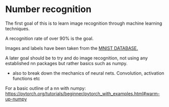 # Number recognition

The first goal of this is to learn image recognition through machine learning techniques.  
    
A recognition rate of over 90% is the goal.  
  
Images and labels have been taken from the [MNIST DATABASE.](http://yann.lecun.com/exdb/mnist/)
  
A later goal should be to try and do image recognition, not using any established nn packages but rather basics such as numpy.  
- also to break down the mechanics of neural nets. Convolution, activation functions etc

For a basic outline of a nn with numpy: https://pytorch.org/tutorials/beginner/pytorch_with_examples.html#warm-up-numpy 
